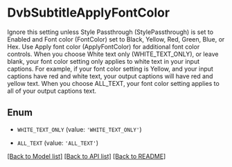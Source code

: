 # DvbSubtitleApplyFontColor

Ignore this setting unless Style Passthrough (StylePassthrough) is set to Enabled and Font color (FontColor) set to Black, Yellow, Red, Green, Blue, or Hex. Use Apply font color (ApplyFontColor) for additional font color controls. When you choose White text only (WHITE_TEXT_ONLY), or leave blank, your font color setting only applies to white text in your input captions. For example, if your font color setting is Yellow, and your input captions have red and white text, your output captions will have red and yellow text. When you choose ALL_TEXT, your font color setting applies to all of your output captions text.

## Enum

* `WHITE_TEXT_ONLY` (value: `'WHITE_TEXT_ONLY'`)

* `ALL_TEXT` (value: `'ALL_TEXT'`)

[[Back to Model list]](../README.md#documentation-for-models) [[Back to API list]](../README.md#documentation-for-api-endpoints) [[Back to README]](../README.md)


